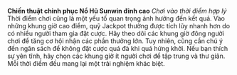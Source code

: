 **Chiến thuật chinh phục Nổ Hũ Sunwin đỉnh cao**
*Chơi vào thời điểm hợp lý*
Thời điểm chơi cũng là một yếu tố quan trọng ảnh hưởng đến kết quả. Vào những khung giờ cao điểm, quỹ Jackpot thường được tích lũy nhanh hơn do có nhiều người tham gia đặt cược.
Hãy theo dõi các khung giờ đông người chơi để tăng cơ hội nhận các phần thưởng lớn. Tuy nhiên, cũng cần chú ý đến ngân sách để không đặt cược quá đà khi quá hứng khởi.
Nếu bạn thích sự yên tĩnh, hãy chọn các khung giờ ít người chơi để tập trung và thư giãn. Mỗi thời điểm đều mang lại một trải nghiệm khác biệt.
